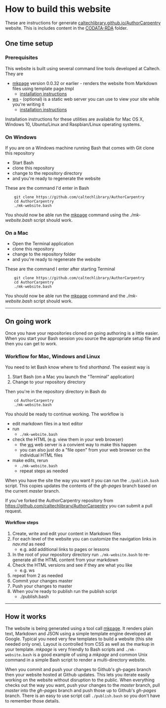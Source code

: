 

# How to build this website

These are instructions for generate [caltechlibrary.github.io/AuthorCarpentry](https://caltechlibrary.github.io/AuthorCarpentry) website.
This is includes content in the [CODATA-RDA](CODATA-RDA/) folder.

## One time setup

### Prerequisites

This website is built using several command line tools developed at Caltech. They are

+ [mkpage](https://caltechlibrary.github.io/mkpage) version 0.0.32 or earlier - renders the website from Markdown files using template page.tmpl
    + [installation instructions](https://caltechlibrary.github.io/mkpage/install.html)
+ [ws](https://caltechlibrary.github.io/ws) - (optional) is a static web server you can use to view your site while you're writing it
    + [installation instructions](https://caltechlibrary.github.io/ws/install.html)

Installation instructions for these utilities are available for Mac OS X, Windows 10, Ubuntu/Linux and Raspbian/Linux operating systems.


### On Windows

If you are on a Windows machine running Bash that comes with Git clone this repository

+ Start Bash
+ clone this repository
+ change to the repository directory
+ and you're ready to regenerate the website

These are the command I'd enter in Bash

```shell
    git clone https://github.com/caltechlibrary/AuthorCarpentry
    cd AuthorCarpentry
    ./mk-website.bash
```

You should now be able run the [mkpage](https://caltechlibrary.github.io/mkpage) command using the *./mk-website.bash* script should work.

### On a Mac

+ Open the Terminal application
+ clone this repository
+ change to the repository folder
+ and you're ready to regenerate the website

These are the command I enter after starting Terminal

```shell
    git clone https://github.com/caltechlibrary/AuthorCarpentry
    cd AuthorCarpentry
    ./mk-website.bash
```

You should now be able run the [mkpage](https://caltechlibrary.github.io/mkpage) command and the *./mk-website.bash* script should work.

---


## On going work

Once you have your repositories cloned on going authoring is a little easier. When you start
your Bash session you source the appropriate setup file and then you can get to work.

### Workflow for Mac, Windows and Linux

You need to let Bash know where to find *shorthand*. The easiest way is 

1. Start Bash (on a Mac you launch the "Terminal" application)
2. Change to your repository directory

Then you're in the repository directory in Bash do

```shell
    cd AuthorCarpentry
    ./mk-website.bash
```

You should be ready to continue working. The workflow is

+ edit markdown files in a text editor
+ run 
    + `./mk-website.bash`
+ check the HTML (e.g. view them in your web browser)
    + the [ws](https://caltechlibrary.github.io/ws) web server is a convient way to make this happen
    + you can also just do a "file open" from your web browser on the individual HTML files
+ make edits, rerun 
    + `./mk-website.bash`
    + repeat steps as needed

When you have the site the way you want it you can run the `./publish.bash` script. This copies updates the contents of the *gh-pages* branch based on the current *master* branch.

If you've forked the AuthorCarpentry repository from https://github.com/caltechlibrary/AuthorCarpentry you can submit a pull request.

#### Workflow steps

1. Create, write and edit your content in Markdown files
2. For each level of the website you can customize the navigation links in *nav.md* as need
    + e.g. add additional links to pages or lessons
3. In the root of your repository directory run `./mk-website.bash` to re-generate all the HTML content from your markdown
4. Check the HTML versions and see if they are what you like
    + e.g. ws
5. repeat from 2 as needed
6. Commit your changes master
7. Push your changes to master
8. When you're ready to publish run the publish script
    + ./publish.bash


---

## How it works

The website is being generated using a tool call [mkpage](https://caltechlibrary.github.io/mkpage). It renders plain text, Markdown 
and JSON using a simple template engine developed at Google.  Typical you need very few templates to build a website (this site 
needed only one). Layout is controlled from CSS as well as the markup in your template. *mkpage* is very friendly to Bash scripts
and `./mk-website.bash` is a good example of using a *mkpage* and common Unix command in a simple Bash script to render a 
multi-directory website.

When you commit and push your changes to Github's gh-pages branch then your website hosted at Github updates. This lets you iterate
easily working on the website without disruption to the public. When everything checks out the way you want, push your changes to 
the *master* branch, pull *master* into the *gh-pages* branch and push those up to Github's *gh-pages* branch. There is an easy
to use script call `./publish.bash` so you don't have to remember those details.

